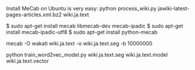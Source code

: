 Install MeCab on Ubuntu is very easy:
python process_wiki.py jawiki-latest-pages-articles.xml.bz2 wiki.ja.text

$ sudo apt-get install mecab libmecab-dev mecab-ipadic
$ sudo apt-get install mecab-ipadic-utf8
$ sudo apt-get install python-mecab

mecab -O wakati wiki.ja.text -o wiki.ja.text.seg -b 10000000

python train_word2vec_model.py wiki.ja.text.seg wiki.ja.text.model wiki.ja.text.vector
